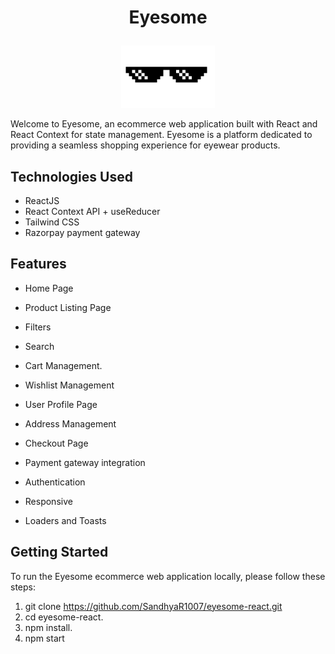 # <p align="center"> Eyesome </p>
<p align="center"><img src="/public/thugGlasses.png" alt="logo" width="150"></p>
Welcome to Eyesome, an ecommerce web application built with React and React Context for state management. Eyesome is a platform dedicated to providing a seamless shopping experience for eyewear products.

## Technologies Used

- ReactJS
- React Context API + useReducer
- Tailwind CSS
- Razorpay payment gateway

## Features

- Home Page

- Product Listing Page

- Filters
- Search

- Cart Management.

- Wishlist Management

- User Profile Page
- Address Management

- Checkout Page
- Payment gateway integration

- Authentication

- Responsive

- Loaders and Toasts

## Getting Started

To run the Eyesome ecommerce web application locally, please follow these steps:

1. git clone https://github.com/SandhyaR1007/eyesome-react.git
2. cd eyesome-react.
3. npm install.
4. npm start

